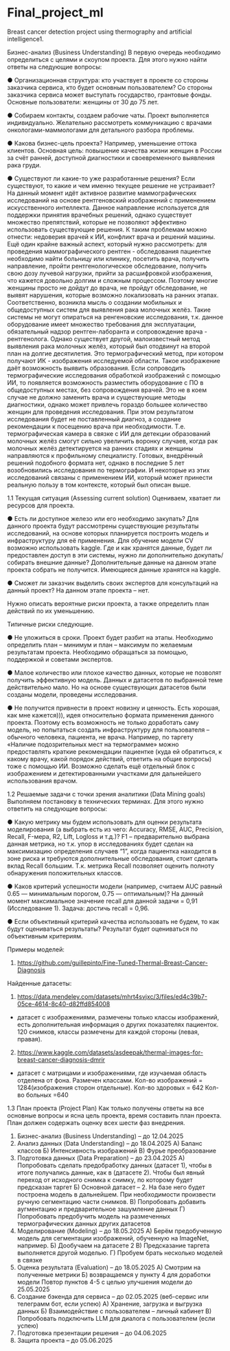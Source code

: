 # Final_project_ml
Breast cancer detection project using thermography and artificial intelligence1.  

Бизнес-анализ (Business Understanding)
В первую очередь необходимо определиться с целями и скоупом проекта.
Для этого нужно найти ответы на следующие вопросы:

●	Организационная структура: кто участвует в проекте со стороны заказчика сервиса, кто будет основным пользователем?
Со стороны заказчика сервиса может выступать государство, грантовые фонды. Основные пользователи: женщины от 30 до 75 лет.

●	Собираем контакты, создаем рабочие чаты.
Проект выполняется индивидуально. Желательно рассмотреть коммуникацию с врачами онкологами-маммологами для детального разбора проблемы.

●	Какова бизнес-цель проекта? Например, уменьшение оттока клиентов.
Основная цель: повышение качества жизни женщин в России за счёт ранней, доступной диагностики и своевременного выявления рака груди. 

●	Существуют ли какие-то уже разработанные решения? Если существуют, то какие и чем именно текущее решение не устраивает?
На данный момент идёт активное развитие маммографических исследований на основе рентгеновский изображений с применением искусственного интеллекта. Данное направление используется для поддержки принятия врачебных решений, однако существует множество препятствий, которые не позволяют эффективно использовать существующие решения. К таким проблемам можно отнести: недоверия врачей к ИИ, конфликт врача и решений машины. Ещё один крайне важный аспект, который нужно рассмотреть: для проведения маммографического рентген - обследования пациентке необходимо найти больницу или клинику, посетить врача, получить направление, пройти рентгенологическое обследование, получить свою дозу лучевой нагрузки, прийти за расшифровкой изображения, что кажется довольно долгим и сложным процессом. Поэтому многие женщины просто не дойдут до врача, не пройдут обследование, не выявят нарушения, которые возможно локализовать на ранних этапах. Соответственно, возникла мысль о создании мобильных и общедоступных систем для выявления рака молочных желёз. Такие системы не могут опираться на ренгеновские исследования, т.к. данное оборудование имеет множество требования для эксплуатации, обязательный надзор рентген-лаборанта и сопровождение врача - рентгенолога. Однако существует другой, малоизвестный метод выявления рака молочных желёз, который был отодвинут на второй план на долгие десятилетия. Это термографический метод, при котором получают ИК - изображения исследуемой области. Такое изображение даёт возможность выявить образования. Если сопроводить термографические исследования обработкой изображений с помощью ИИ, то появляется возможность разместить оборудование с ПО в общедоступных местах, без сопровождения врачей. Это не в коем случае не должно заменить врача и существующие методы диагностики, однако может привлечь гораздо большее количество женщин для проведения исследования. При этом результатом исследования будет не поставленный диагноз, а создание рекомендации к посещению врача при необходимости. Т.е. термографическая камера в связке с ИИ для детекции образований молочных желёз смогут сильно увеличить воронку случаев, когда рак молочных желёз детектируется на ранних стадиях и женщины направляются к профильному специалисту.
Готовых, внедрённый решений подобного формата нет, однако в последние 5 лет возобновились исследования по термографии. И некоторые из этих исследований связаны с применением ИИ, который может принести реальную пользу в том контексте, который был описан выше.


1.1 Текущая ситуация (Assessing current solution)
Оцениваем, хватает ли ресурсов для проекта.

●	Есть ли доступное железо или его необходимо закупать?
Для данного проекта будут рассмотрены существующие результаты исследований, на основе которых планируется построить модель и инфраструктуру для её применения. 
Для обучение модели CV возможно использовать kaggle.
Где и как хранятся данные, будет ли предоставлен доступ в эти системы, нужно ли дополнительно докупать/собирать
внешние данные?
Дополнительные данные на данном этапе проекта собрать не получится. Имеющиеся данные хранятся на kaggle.

●	Сможет ли заказчик выделить своих экспертов для консультаций на данный проект?
На данном этапе проекта – нет.

Нужно описать вероятные риски проекта, а также определить план действий по их уменьшению.

Типичные риски следующие.

●	Не уложиться в сроки.
Проект будет разбит на этапы.
Необходимо определить план – минимум и план – максимум по желаемым результатам проекта.
Необходимо обращаться за помощью, поддержкой и советами экспертов.

●	Малое количество или плохое качество данных, которые не позволят получить эффективную модель.
Данных и датасетов по выбранной теме действительно мало.
Но на основе существующих датасетов были созданы модели, проведены исследования.

●	Не получится привнести в проект новизну и ценность.
Есть хорошая, как мне кажется))), идея относительно формата применения данного проекта. Поэтому есть возможность не только доработать саму модель, но попытаться создать инфраструктуру для пользователя – обычного человека, пациента, не врача. 
Например, по таргету «Наличие подозрительных мест на термограмме» можно предоставлять краткие рекомендации пациентке (куда ей обратиться, к какому врачу, какой порядок действий, ответить на общие вопросы) тоже с помощью ИИ.
Возможно сделать ещё отдельный блок с изображением и детектированными участками для дальнейшего использования врачом.



1.2 Решаемые задачи с точки зрения аналитики (Data Mining goals)
Выполняем постановку в технических терминах. Для этого нужно ответить на следующие вопросы:

●	Какую метрику мы будем использовать для оценки результата моделирования (а выбрать есть из чего: Accuracy, RMSE,
AUC, Precision, Recall, F-мера, R2, Lift, Logloss и т.д.)?
	F1 – предварительно выбрана данная метрика, но т.к. упор в исследованиях будет сделан на максимизацию определения случаев “1”, когда пациентка находится в зоне риска и требуются дополнительные обследования, стоит сделать вклад Recall большим. Т.к. метрика Recall позволяет оценить полноту обнаружения положительных классов.

●	Каков критерий успешности модели (например, считаем AUC равный 0.65 — минимальным порогом, 0.75 —
оптимальным)?
На данный момент максимальное значение recall для данной задачи = 0,91 (Исследование 1).
Задача: достичь recall = 0,96. 

●	Если объективный критерий качества использовать не будем, то как будут оцениваться результаты?
Результат будет оцениваться по объективным критериям.

Примеры моделей:
1)	https://github.com/guillepinto/Fine-Tuned-Thermal-Breast-Cancer-Diagnosis

Найденные датасеты:
1)	https://data.mendeley.com/datasets/mhrt4svjxc/3/files/ed4c39b7-05ce-4614-8c40-d82ffd854008
- датасет с изображениями, размечены только классы изображений, есть дополнительная информация о других показателях пациенток.
120 снимков, классы размечены для каждой стороны (левая, правая).
2)	https://www.kaggle.com/datasets/asdeepak/thermal-images-for-breast-cancer-diagnosis-dmrir
- датасет с матрицами и изображениями, где изучаемая область отделена от фона. Размечен классами.
Кол-во изображений = 1284(изображения сторон отдельные).
Кол-во здоровых = 642 Кол-во больных =640


1.3 План проекта (Project Plan)
Как только получены ответы на все основные вопросы и ясна цель проекта, время составить план проекта. План должен
содержать оценку всех шести фаз внедрения.

1.	Бизнес-анализ (Business Understanding) – до 12.04.2025
2.	Анализ данных (Data Understanding) – до 18.04.2025
А) Баланс классов
Б) Интенсивность изображений
В) Фурье преобразование
3.	Подготовка данных (Data Preparation) – до 23.04.2025
А) Попробовать сделать предобработку данных (датасет 1), чтобы в итоге получались данные, как в (датасете 2). Чтобы был явный переход от исходного снимка к снимку, по которому будет предсказан таргет
Б) Основной датасет – 2. На базе него будет построена модель в дальнейшем. При необходимости произвести ручную сегментацию части снимков.
В) Попробовать добавить аугментацию и предварительное зашумление данных
Г) Попробовать предобучить модель на размеченных термографических данных других датасетов
4.	Моделирование (Modeling) – до 18.05.2025
А) Берём предобученную модель для сегментации изображений, обученную на ImageNet, например.
Б) Дообучаем на датасете 2
В) Предсказание таргета выполняется другой моделью.
Г) Пробуем брать несколько моделей в связке
5.	Оценка результата (Evaluation) – до 18.05.2025
А) Смотрим на полученные метрики
Б) возвращаемся у пункту 4 для доработки модели
Повтор пунктов 4-5 с целью улучшения модели до 25.05.2025
6.	Создание бэкенда для сервиса – до 02.05.2025
(веб-сервис или телеграмм бот, если успею)
А) Хранение, загрузка и выгрузка данных
Б) Взаимодействие с пользователем – личный кабинет
В) Попробовать подключить LLM для диалога с пользователем (если успею)
7.	Подготовка презентации решения – до 04.06.2025
8.	Защита проекта – до 05.06.2025
